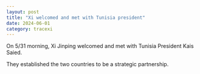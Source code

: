 ```yaml
---
layout: post
title: "Xi welcomed and met with Tunisia president"
date: 2024-06-01
category: tracexi
---
```


On 5/31 morning, Xi Jinping welcomed and met with Tunisia President Kais Saied.

They established the two countries to be a strategic partnership.

